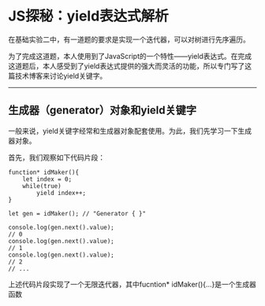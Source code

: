 # JS探秘：yield表达式解析
在基础实验二中，有一道题的要求是实现一个迭代器，可以对树进行先序遍历。

为了完成这道题，本人使用到了JavaScript的一个特性——yield表达式。在完成这道题后，本人感受到了yield表达式提供的强大而灵活的功能，所以专门写了这篇技术博客来讨论yield关键字。

---

## 生成器（generator）对象和yield关键字
一般来说，yield关键字经常和生成器对象配套使用。为此，我们先学习一下生成器对象。

首先，我们观察如下代码片段：
```
function* idMaker(){
    let index = 0;
    while(true)
        yield index++;
}

let gen = idMaker(); // "Generator { }"

console.log(gen.next().value); 
// 0
console.log(gen.next().value); 
// 1
console.log(gen.next().value); 
// 2
// ...
```
上述代码片段实现了一个无限迭代器，其中fucntion* idMaker(){...}是一个生成器函数
